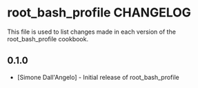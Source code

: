 root_bash_profile CHANGELOG
===========================

This file is used to list changes made in each version of the root_bash_profile cookbook.

0.1.0
-----
- [Simone Dall'Angelo] - Initial release of root_bash_profile
